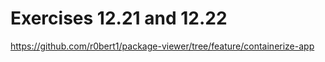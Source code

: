 # Exercises 12.21 and 12.22

https://github.com/r0bert1/package-viewer/tree/feature/containerize-app
